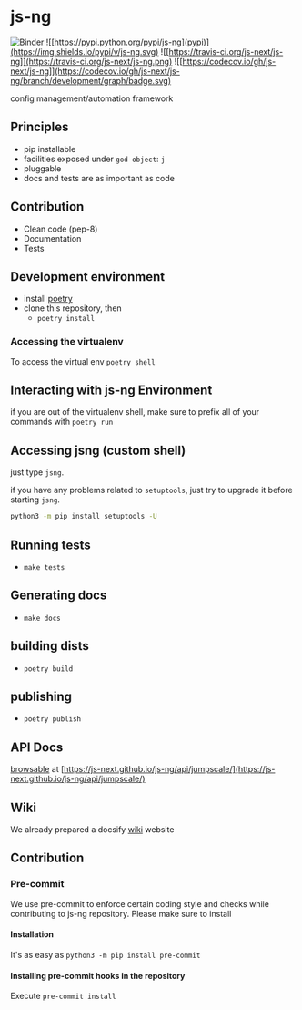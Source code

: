 # js-ng
[![Binder](https://mybinder.org/badge_logo.svg)](https://mybinder.org/v2/gh/js-next/js-ng/development?filepath=docs%2Fnotebooks)
![[https://pypi.python.org/pypi/js-ng](pypi)](https://img.shields.io/pypi/v/js-ng.svg)
![[https://travis-ci.org/js-next/js-ng]](https://travis-ci.org/js-next/js-ng.png)
![[https://codecov.io/gh/js-next/js-ng]](https://codecov.io/gh/js-next/js-ng/branch/development/graph/badge.svg)

config management/automation framework

## Principles

- pip installable
- facilities exposed under `god object`: `j`
- pluggable
- docs and tests are as important as code


## Contribution

- Clean code (pep-8)
- Documentation
- Tests


## Development environment
- install [poetry](https://poetry.eustace.io)
- clone this repository, then
    - `poetry install`

### Accessing the virtualenv
To access the virtual env `poetry shell`


## Interacting with js-ng Environment
if you are out of the virtualenv shell, make sure to prefix all of your commands with `poetry run`


## Accessing jsng (custom shell)

just type `jsng`.

if you have any problems related to `setuptools`, just try to upgrade it before starting `jsng`.

```bash
python3 -m pip install setuptools -U
```
## Running tests
- `make tests`

## Generating docs
- `make docs`


## building dists
- `poetry build`

## publishing
- `poetry publish`


## API Docs

[browsable](https://js-next.github.io/js-ng/api/jumpscale/) at [https://js-next.github.io/js-ng/api/jumpscale/](https://js-next.github.io/js-ng/api/jumpscale/)

## Wiki

We already prepared a docsify [wiki](https://js-next.github.io/js-ng/wiki) website 

## Contribution

### Pre-commit
We use pre-commit to enforce certain coding style and checks while contributing to js-ng repository. Please make sure to install

#### Installation
It's as easy as `python3 -m pip install pre-commit`

#### Installing pre-commit hooks in the repository
Execute `pre-commit install`